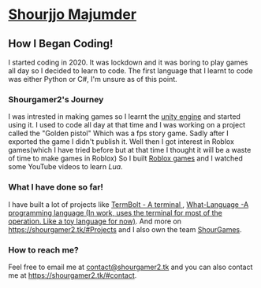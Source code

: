 # [Shourjjo Majumder](https://github.com/shourgamer2)

## How I Began Coding!

I started coding in 2020. It was lockdown and it was boring to play games all day so I decided to learn to code. The first language that I learnt to code was either Python or C#, I'm unsure as of this point.

### Shourgamer2's Journey

I was intrested in making games so I learnt the [unity engine](https://unity.com) and started using it. I used to code all day at that time and I was working on a project called the "Golden pistol"
Which was a fps story game. Sadly after I exported the game I didn't publish it. Well then I got interest in Roblox games(which I have tried before but at that time I thought it will be a waste of time to make games in Roblox)
So I built [Roblox games](https://roblox.com/groups/11702007/shour-games) and I watched some YouTube videos to learn *Lua*.

### What I have done so far!

I have built a lot of projects like [TermBolt - A terminal ](https://github.com/shourgamer2/termbolt), [What-Language -A programming language (In work, uses the terminal for most of the operation. Like a toy language for now)](https://github.com/what-language).
And more on https://shourgamer2.tk/#Projects and I also own the team [ShourGames](https://github.com/shourgames).

### How to reach me?

Feel free to email me at contact@shourgamer2.tk and you can also contact me at https://shourgamer2.tk/#contact.
